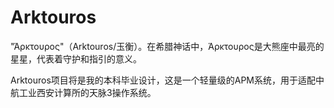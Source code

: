 # Arktouros

"Άρκτουρος"（Arktouros/玉衡）。在希腊神话中，Άρκτουρος是大熊座中最亮的星星，代表着守护和指引的意义。

Arktouros项目将是我的本科毕业设计，这是一个轻量级的APM系统，用于适配中航工业西安计算所的天脉3操作系统。